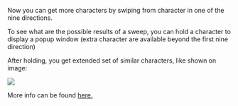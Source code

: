 Now you can get more characters by swiping from character in one of the nine directions.

To see what are the possible results of a sweep, you can hold a character to display a popup window (extra character are available beyond the first nine direction)

After holding, you get extended set of similar characters, like shown on image:

![](https://user-images.githubusercontent.com/202757/57360464-83a3a700-717a-11e9-843b-369dd0a949b6.png)

More info can be found [here.](https://github.com/koreader/koreader/pull/4884)